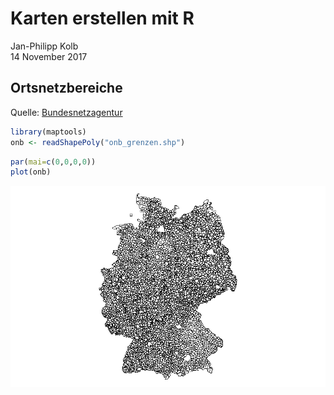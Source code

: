 # Karten erstellen mit R
Jan-Philipp Kolb  
14 November 2017  




## Ortsnetzbereiche

Quelle: [Bundesnetzagentur](https://www.bundesnetzagentur.de/DE/Sachgebiete/Telekommunikation/Unternehmen_Institutionen/Nummerierung/Rufnummern/ONRufnr/ON_Einteilung_ONB/ON_ONB_ONKz_ONBGrenzen_Basepage.html)

<!-- 
ggf. noch mal neu herunterladen
--> 







```r
library(maptools)
onb <- readShapePoly("onb_grenzen.shp")
```


```r
par(mai=c(0,0,0,0))
plot(onb)
```

![onbD](https://raw.githubusercontent.com/Japhilko/GeoData/master/data/figure/onbGermany.png)

